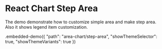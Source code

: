 # React Chart Step Area

The demo demonstrate how to customize simple area and make step area. Also it shows legend item customization.

.embedded-demo({ "path": "area-chart/step-area", "showThemeSelector": true, "showThemeVariants": true })
